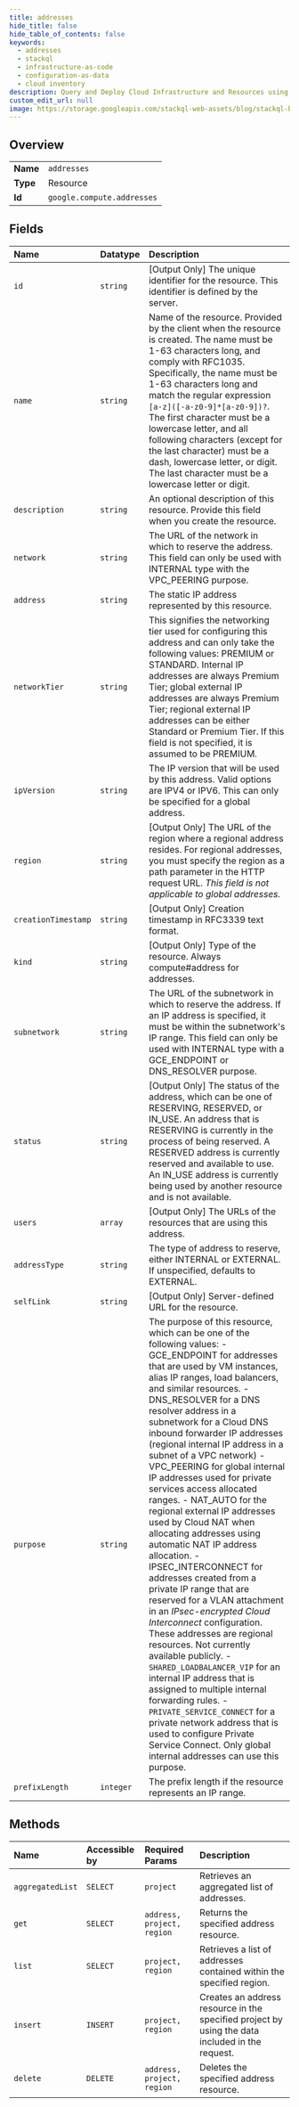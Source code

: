 ```yaml
---
title: addresses
hide_title: false
hide_table_of_contents: false
keywords:
  - addresses
  - stackql
  - infrastructure-as-code
  - configuration-as-data
  - cloud inventory
description: Query and Deploy Cloud Infrastructure and Resources using SQL
custom_edit_url: null
image: https://storage.googleapis.com/stackql-web-assets/blog/stackql-blog-post-featured-image.png
---
```

  
    

## Overview
<table><tbody>
<tr><td><b>Name</b></td><td><code>addresses</code></td></tr>
<tr><td><b>Type</b></td><td>Resource</td></tr>
<tr><td><b>Id</b></td><td><code>google.compute.addresses</code></td></tr>
</tbody></table>

## Fields
| Name | Datatype | Description |
|:-----|:---------|:------------|
| `id` | `string` | [Output Only] The unique identifier for the resource. This identifier is defined by the server. |
| `name` | `string` | Name of the resource. Provided by the client when the resource is created. The name must be 1-63 characters long, and comply with RFC1035. Specifically, the name must be 1-63 characters long and match the regular expression `[a-z]([-a-z0-9]*[a-z0-9])?`. The first character must be a lowercase letter, and all following characters (except for the last character) must be a dash, lowercase letter, or digit. The last character must be a lowercase letter or digit. |
| `description` | `string` | An optional description of this resource. Provide this field when you create the resource. |
| `network` | `string` | The URL of the network in which to reserve the address. This field can only be used with INTERNAL type with the VPC_PEERING purpose. |
| `address` | `string` | The static IP address represented by this resource. |
| `networkTier` | `string` | This signifies the networking tier used for configuring this address and can only take the following values: PREMIUM or STANDARD. Internal IP addresses are always Premium Tier; global external IP addresses are always Premium Tier; regional external IP addresses can be either Standard or Premium Tier. If this field is not specified, it is assumed to be PREMIUM. |
| `ipVersion` | `string` | The IP version that will be used by this address. Valid options are IPV4 or IPV6. This can only be specified for a global address. |
| `region` | `string` | [Output Only] The URL of the region where a regional address resides. For regional addresses, you must specify the region as a path parameter in the HTTP request URL. *This field is not applicable to global addresses.* |
| `creationTimestamp` | `string` | [Output Only] Creation timestamp in RFC3339 text format. |
| `kind` | `string` | [Output Only] Type of the resource. Always compute#address for addresses. |
| `subnetwork` | `string` | The URL of the subnetwork in which to reserve the address. If an IP address is specified, it must be within the subnetwork's IP range. This field can only be used with INTERNAL type with a GCE_ENDPOINT or DNS_RESOLVER purpose. |
| `status` | `string` | [Output Only] The status of the address, which can be one of RESERVING, RESERVED, or IN_USE. An address that is RESERVING is currently in the process of being reserved. A RESERVED address is currently reserved and available to use. An IN_USE address is currently being used by another resource and is not available. |
| `users` | `array` | [Output Only] The URLs of the resources that are using this address. |
| `addressType` | `string` | The type of address to reserve, either INTERNAL or EXTERNAL. If unspecified, defaults to EXTERNAL. |
| `selfLink` | `string` | [Output Only] Server-defined URL for the resource. |
| `purpose` | `string` | The purpose of this resource, which can be one of the following values: - GCE_ENDPOINT for addresses that are used by VM instances, alias IP ranges, load balancers, and similar resources. - DNS_RESOLVER for a DNS resolver address in a subnetwork for a Cloud DNS inbound forwarder IP addresses (regional internal IP address in a subnet of a VPC network) - VPC_PEERING for global internal IP addresses used for private services access allocated ranges. - NAT_AUTO for the regional external IP addresses used by Cloud NAT when allocating addresses using automatic NAT IP address allocation. - IPSEC_INTERCONNECT for addresses created from a private IP range that are reserved for a VLAN attachment in an *IPsec-encrypted Cloud Interconnect* configuration. These addresses are regional resources. Not currently available publicly. - `SHARED_LOADBALANCER_VIP` for an internal IP address that is assigned to multiple internal forwarding rules. - `PRIVATE_SERVICE_CONNECT` for a private network address that is used to configure Private Service Connect. Only global internal addresses can use this purpose.  |
| `prefixLength` | `integer` | The prefix length if the resource represents an IP range. |
## Methods
| Name | Accessible by | Required Params | Description |
|:-----|:--------------|:----------------|:------------|
| `aggregatedList` | `SELECT` | `project` | Retrieves an aggregated list of addresses. |
| `get` | `SELECT` | `address, project, region` | Returns the specified address resource. |
| `list` | `SELECT` | `project, region` | Retrieves a list of addresses contained within the specified region. |
| `insert` | `INSERT` | `project, region` | Creates an address resource in the specified project by using the data included in the request. |
| `delete` | `DELETE` | `address, project, region` | Deletes the specified address resource. |
